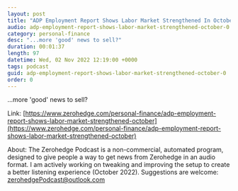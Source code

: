 ```yaml
---
layout: post
title: "ADP Employment Report Shows Labor Market Strengthened In October"
audio: adp-employment-report-shows-labor-market-strengthened-october-0
category: personal-finance
desc: "...more 'good' news to sell?"
duration: 00:01:37
length: 97
datetime: Wed, 02 Nov 2022 12:19:00 +0000
tags: podcast
guid: adp-employment-report-shows-labor-market-strengthened-october-0
order: 0
---
```

...more 'good' news to sell?

Link: [https://www.zerohedge.com/personal-finance/adp-employment-report-shows-labor-market-strengthened-october](https://www.zerohedge.com/personal-finance/adp-employment-report-shows-labor-market-strengthened-october)

About: The Zerohedge Podcast is a non-commercial, automated program, designed to give people a way to get news from Zerohedge in an audio format.  I am actively working on tweaking and improving the setup to create a better listening experience (October 2022).  Suggestions are welcome: [zerohedgePodcast@outlook.com](mailto:zerohedgePodcast@outlook.com)